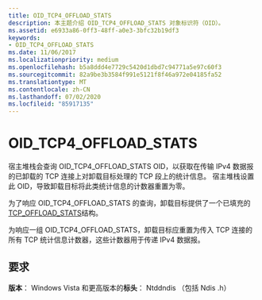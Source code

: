 ```yaml
---
title: OID_TCP4_OFFLOAD_STATS
description: 本主题介绍 OID_TCP4_OFFLOAD_STATS 对象标识符（OID）。
ms.assetid: e6933a86-0ff3-48ff-a0e3-3bfc32b19df3
keywords:
- OID_TCP4_OFFLOAD_STATS
ms.date: 11/06/2017
ms.localizationpriority: medium
ms.openlocfilehash: b5a8ddd4e7729c5420d1dbd7c94771a5e97c60f3
ms.sourcegitcommit: 82a9be3b3584f991e5121f8f46a972e04185fa52
ms.translationtype: MT
ms.contentlocale: zh-CN
ms.lasthandoff: 07/02/2020
ms.locfileid: "85917135"
---
```

# <a name="oid_tcp4_offload_stats"></a>OID_TCP4_OFFLOAD_STATS

宿主堆栈会查询 OID_TCP4_OFFLOAD_STATS OID，以获取在传输 IPv4 数据报的已卸载的 TCP 连接上对卸载目标处理的 TCP 段上的统计信息。 宿主堆栈设置此 OID，导致卸载目标将此类统计信息的计数器重置为零。

为了响应 OID_TCP4_OFFLOAD_STATS 的查询，卸载目标提供了一个已填充的[TCP_OFFLOAD_STATS](https://docs.microsoft.com/windows-hardware/drivers/ddi/ndischimney/ns-ndischimney-_tcp_offload_stats)结构。

为响应一组 OID_TCP4_OFFLOAD_STATS，卸载目标应重置为传入 TCP 连接的所有 TCP 统计信息计数器，这些计数器用于传递 IPv4 数据报。

## <a name="requirements"></a>要求

**版本**： Windows Vista 和更高版本的**标头**： Ntddndis （包括 Ndis .h）


